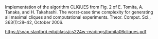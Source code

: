 Implementation of the algorithm CLIQUES from Fig. 2 of E. Tomita, A. Tanaka, and H. Takahashi. The worst-case time complexity for generating all maximal cliques and computational experiments. Theor. Comput. Sci., 363(1):28–42, October 2006.

https://snap.stanford.edu/class/cs224w-readings/tomita06cliques.pdf
